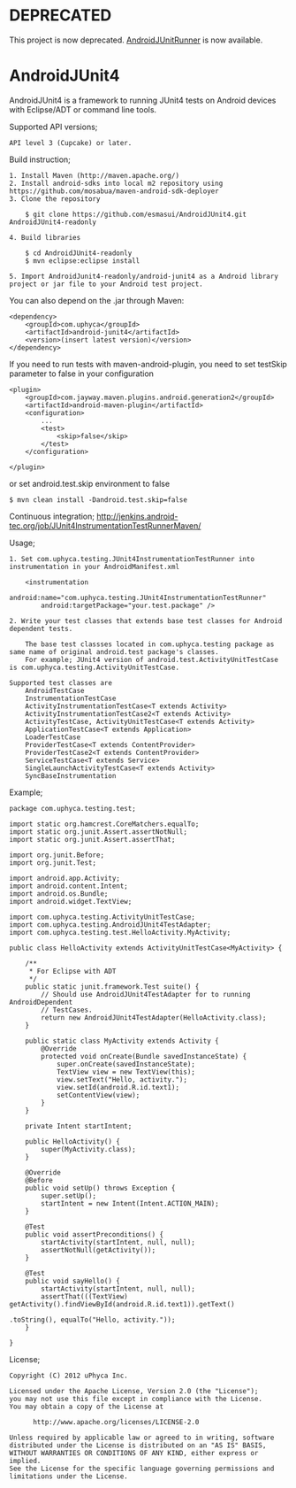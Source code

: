 # DEPRECATED

This project is now deprecated.  [AndroidJUnitRunner](https://code.google.com/p/android-test-kit/wiki/AndroidJUnitRunnerUserGuide) is now available.

AndroidJUnit4
=============

AndroidJUnit4 is a framework to running JUnit4 tests on Android devices with Eclipse/ADT or command line tools.


Supported API versions;

    API level 3 (Cupcake) or later.


Build instruction;

    1. Install Maven (http://maven.apache.org/)
    2. Install android-sdks into local m2 repository using https://github.com/mosabua/maven-android-sdk-deployer    
    3. Clone the repository
    
        $ git clone https://github.com/esmasui/AndroidJUnit4.git AndroidJUnit4-readonly
    
    4. Build libraries
        
        $ cd AndroidJUnit4-readonly
        $ mvn eclipse:eclipse install
    
    5. Import AndroidJunit4-readonly/android-junit4 as a Android library project or jar file to your Android test project.


You can also depend on the .jar through Maven:

	<dependency>
		<groupId>com.uphyca</groupId>
		<artifactId>android-junit4</artifactId>
		<version>(insert latest version)</version>
	</dependency>
	
	

If you need to run tests with maven-android-plugin, you need to set testSkip parameter to false in your configuration

	<plugin>
		<groupId>com.jayway.maven.plugins.android.generation2</groupId>
		<artifactId>android-maven-plugin</artifactId>
		<configuration>
			...
			<test>
				<skip>false</skip>
			</test>
		</configuration>

	</plugin>
	
or set android.test.skip environment to false

	$ mvn clean install -Dandroid.test.skip=false
	


Continuous integration;
    http://jenkins.android-tec.org/job/JUnit4InstrumentationTestRunnerMaven/


Usage;

    1. Set com.uphyca.testing.JUnit4InstrumentationTestRunner into instrumentation in your AndroidManifest.xml

        <instrumentation
            android:name="com.uphyca.testing.JUnit4InstrumentationTestRunner"
            android:targetPackage="your.test.package" />

    2. Write your test classes that extends base test classes for Android dependent tests.

        The base test classses located in com.uphyca.testing package as same name of original android.test package's classes.
        For example; JUnit4 version of android.test.ActivityUnitTestCase is com.uphyca.testing.ActivityUnitTestCase.
    
    Supported test classes are
        AndroidTestCase
        InstrumentationTestCase
        ActivityInstrumentationTestCase<T extends Activity>
        ActivityInstrumentationTestCase2<T extends Activity>
        ActivityTestCase, ActivityUnitTestCase<T extends Activity>
        ApplicationTestCase<T extends Application>
        LoaderTestCase
        ProviderTestCase<T extends ContentProvider>
        ProviderTestCase2<T extends ContentProvider>
        ServiceTestCase<T extends Service>
        SingleLaunchActivityTestCase<T extends Activity>
        SyncBaseInstrumentation


Example;


    package com.uphyca.testing.test;
	
	import static org.hamcrest.CoreMatchers.equalTo;
	import static org.junit.Assert.assertNotNull;
	import static org.junit.Assert.assertThat;
	
	import org.junit.Before;
	import org.junit.Test;
	
	import android.app.Activity;
	import android.content.Intent;
	import android.os.Bundle;
	import android.widget.TextView;
	
	import com.uphyca.testing.ActivityUnitTestCase;
	import com.uphyca.testing.AndroidJUnit4TestAdapter;
	import com.uphyca.testing.test.HelloActivity.MyActivity;
	
	public class HelloActivity extends ActivityUnitTestCase<MyActivity> {
	
	    /**
	     * For Eclipse with ADT
	     */
	    public static junit.framework.Test suite() {
	        // Should use AndroidJUnit4TestAdapter for to running AndroidDependent
	        // TestCases.
	        return new AndroidJUnit4TestAdapter(HelloActivity.class);
	    }
	
	    public static class MyActivity extends Activity {
	        @Override
	        protected void onCreate(Bundle savedInstanceState) {
	            super.onCreate(savedInstanceState);
	            TextView view = new TextView(this);
	            view.setText("Hello, activity.");
	            view.setId(android.R.id.text1);
	            setContentView(view);
	        }
	    }
	
	    private Intent startIntent;
	
	    public HelloActivity() {
	        super(MyActivity.class);
	    }
	
	    @Override
	    @Before
	    public void setUp() throws Exception {
	        super.setUp();
	        startIntent = new Intent(Intent.ACTION_MAIN);
	    }
	
	    @Test
	    public void assertPreconditions() {
	        startActivity(startIntent, null, null);
	        assertNotNull(getActivity());
	    }
	
	    @Test
	    public void sayHello() {
	        startActivity(startIntent, null, null);
	        assertThat(((TextView) getActivity().findViewById(android.R.id.text1)).getText()
                                                                          .toString(), equalTo("Hello, activity."));
	    }
	
	}


License;


    Copyright (C) 2012 uPhyca Inc.
    
    Licensed under the Apache License, Version 2.0 (the "License");
    you may not use this file except in compliance with the License.
    You may obtain a copy of the License at
    
          http://www.apache.org/licenses/LICENSE-2.0
    
    Unless required by applicable law or agreed to in writing, software
    distributed under the License is distributed on an "AS IS" BASIS,
    WITHOUT WARRANTIES OR CONDITIONS OF ANY KIND, either express or implied.
    See the License for the specific language governing permissions and
    limitations under the License.



